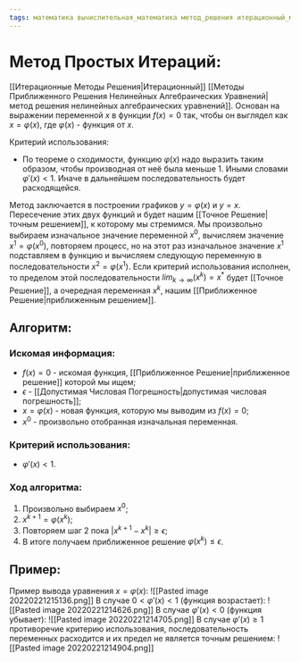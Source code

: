 ```yaml
---
tags: математика вычислительная_математика метод_решения итерационный_метод_решения нелинейное_алгебраическое_уравнение(НАУ)
---
```

# Метод Простых Итераций:
[[Итерационные Методы Решения|Итерационный]] [[Методы Приближенного Решения Нелинейных Алгебраических Уравнений|метод решения нелинейных алгебраических уравнений]].
Основан на выражении переменной $x$ в функции $f(x) = 0$ так, чтобы он выглядел как $x = \varphi(x)$, где $\varphi(x)$ - функция от $x$.

Критерий использования:
* По теореме о сходимости, функцию $\varphi(x)$ надо выразить таким образом, чтобы производная от неё была меньше $1$. Иными словами $\varphi'(x) < 1$. Иначе в дальнейшем последовательность будет расходящейся.

Метод заключается в построении графиков $y = \varphi(x)$ и $y = x$. Пересечение этих двух функций и будет нашим [[Точное Решение|точным решением]], к которому мы стремимся.
Мы произвольно выбираем изначальное значение переменной $x^0$, вычисляем значение $x^1 = \varphi(x^0)$, повторяем процесс, но на этот раз изначальное значение $x^1$ подставляем в функцию и вычисляем следующую переменную в последовательности $x^2 = \varphi(x^1)$.
Если критерий использования исполнен, то пределом этой последовательности $lim_{k \rightarrow \infty}(x^k) = x^*$ будет [[Точное Решение]], а очередная переменная $x^k$, нашим [[Приближенное Решение|приближенным решением]].

## Алгоритм:
### Искомая информация:
* $f(x) = 0$ - искомая функция, [[Приближенное Решение|приближенное решение]] которой мы ищем;
* $\epsilon$ - [[Допустимая Числовая Погрешность|допустимая числовая погрешность]];
* $x = \varphi(x)$ - новая функция, которую мы выводим из $f(x) = 0$;
* $x^0$ - произвольно отобранная изначальная переменная.

### Критерий использования:
* $\varphi'(x) < 1$.

### Ход алгоритма:
1) Произвольно выбираем $x^0$;
2) $x^{k+1} = \varphi(x^k)$;
3) Повторяем шаг $2$ пока $|x^{k+1} - x^k| \geq \epsilon$;
4) В итоге получаем приближенное решение $\varphi(x^k) \leq \epsilon$.

## Пример:
Пример вывода уравнения $x = \varphi(x)$:
![[Pasted image 20220221215136.png]]
В случае $0 < \varphi'(x) < 1$ (функция возрастает):
![[Pasted image 20220221214626.png]]
В случае $\varphi'(x) < 0$ (функция убывает):
![[Pasted image 20220221214705.png]]
В случае $\varphi'(x) \geq 1$ противоречие критерию использования, последовательность переменных расходится и их предел не является точным решением:
![[Pasted image 20220221214904.png]]
